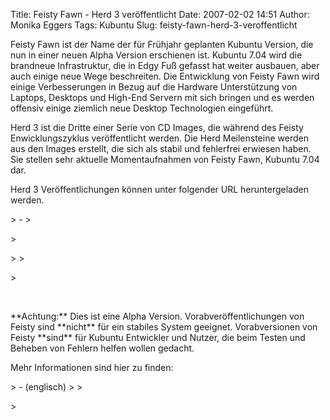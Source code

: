 Title: Feisty Fawn - Herd 3 veröffentlicht
Date: 2007-02-02 14:51
Author: Monika Eggers
Tags: Kubuntu
Slug: feisty-fawn-herd-3-veroffentlicht

Feisty Fawn ist der Name der für Frühjahr geplanten Kubuntu Version, die
nun in einer neuen Alpha Version erschienen ist. Kubuntu 7.04 wird die
brandneue Infrastruktur, die in Edgy Fuß gefasst hat weiter ausbauen,
aber auch einige neue Wege beschreiten. Die Entwicklung von Feisty Fawn
wird einige Verbesserungen in Bezug auf die Hardware Unterstützung von
Laptops, Desktops und High-End Servern mit sich bringen und es werden
offensiv einige ziemlich neue Desktop Technologien eingeführt.

</p>
<!--break--><!--break-->

Herd 3 ist die Dritte einer Serie von CD Images, die während des Feisty
Enwicklungszyklus veröffentlicht werden. Die Herd Meilensteine werden
aus den Images erstellt, die sich als stabil und fehlerfrei erwiesen
haben. Sie stellen sehr aktuelle Momentaufnahmen von Feisty Fawn,
Kubuntu 7.04 dar.

</p>
Herd 3 Veröffentlichungen können unter folgender URL heruntergeladen
werden.

</p>
> -   <http://cdimage.ubuntu.com/kubuntu/releases/feisty/>
>     </p>
>     <p>
>
> </p>
> <p>

</p>
 

</p>
**Achtung:** Dies ist eine Alpha Version. Vorabveröffentlichungen von
Feisty sind **nicht** für ein stabiles System geeignet. Vorabversionen
von Feisty **sind** für Kubuntu Entwickler und Nutzer, die beim Testen
und Beheben von Fehlern helfen wollen gedacht.

</p>
Mehr Informationen sind hier zu finden: 

</p>
> -   <https://wiki.kubuntu.org/FeistyFawn/Herd3/Kubuntu>(englisch)
>
> </p>
> <p>

</p>

